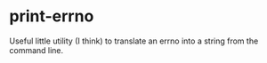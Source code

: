 # print-errno
Useful little utility (I think) to translate an errno into a string from the command line.
